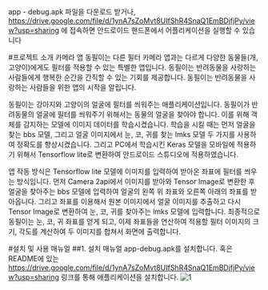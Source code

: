 app - debug.apk 파일을 다운로드 받거나, https://drive.google.com/file/d/1ynA7sZoMvt8UIfShR4SnaQ1EmBDjfjPy/view?usp=sharing 에 접속하면
안드로이드 핸드폰에서 어플리케이션을 실행할 수 있습니다

#프로젝트 소개
카메라 앱 동필이는 다른 필터 카메라 앱과는 다르게 다양한 동물들(개, 고양이)에게도 필터를 적용할 수 있는 특별한 앱입니다. 동필이는 반려동물을 사랑하는 사람들에게 행복한 순간을 간직할 수 있는 기회를 제공합니다. 동필이는 반려동물을 사랑하는 사람들을 위한 앱의 시작을 알립니다.

동필이는 강아지와 고양이의 얼굴에 필터를 씌워주는 애플리케이션입니다. 동필이가 반려동물의 얼굴에 필터를 씌워주기 위해서는 동물의 얼굴을 찾아야 합니다. 이를 위해 객체를 감지하는 모델에 이미지 데이터를 학습시켰습니다. 학습을 시킬 때는 먼저 얼굴을 찾는 bbs 모델, 그리고 얼굴 이미지에서 눈, 코, 귀를 찾는 lmks 모델 두 가지를 사용하여 정확도를 향상시켰습니다. 그리고 PC에서 학습시킨 Keras 모델을 모바일에 적용하기 위해서 Tensorflow lite로 변환하여 안드로이드 스튜디오에 적용하였습니다. 

앱 작동 방식은 Tensorflow lite 모델에 이미지를 입력하여 받아온 좌표에 필터를 씌우는 방식입니다. 먼저 Camera 2api에서 이미지를 받아와 Tensor Image로 변환한 후 얼굴을 찾아주는 bbs 모델에 입력하여 얼굴의 왼쪽 위 좌표와 오른쪽 아래의 좌표를 받아옵니다. 그리고 좌표를 이용해서 원본 이미지에서 얼굴 이미지를 추출하고 다시 Tensor Image로 변환하여 눈, 코, 귀를 찾아주는 lmks 모델에 입력합니다. 최종적으로 동필이는 눈, 코, 귀 좌표를 얻게 되고, 이제 좌표들을 연산하여 적용할 필터 이미지의 크기, 각도를 계산하여 두 이미지를 합쳐서 화면에 출력합니다.

#설치 및 사용 매뉴얼
##1. 설치 매뉴얼
app-debug.apk를 설치합니다. 
혹은 README에 있는
https://drive.google.com/file/d/1ynA7sZoMvt8UIfShR4SnaQ1EmBDjfjPy/view?usp=sharing 
링크를 통해 애플리케이션을 설치합니다.
![1](https://github.com/arthur12hjh/practice_project/assets/90200225/0a2ee7ec-5cdd-4810-a8ba-39f47c49ef85)
